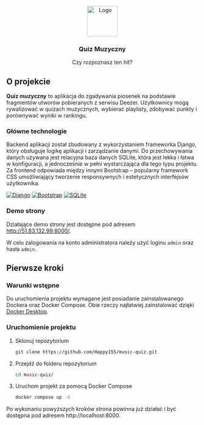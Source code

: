 <!-- PROJECT LOGO -->
<br />
<div align="center">
  <a href="https://github.com/Happy155/music-quiz">
    <img src="https://purepng.com/public/uploads/large/purepng.com-music-iconsymbolsiconsapple-iosiosios-8-iconsios-8-721522596085b6osz.png" alt="Logo" width="80" height="80">
  </a>

  <h3 align="center">Quiz Muzyczny</h3>

  <p align="center">
    Czy rozpoznasz ten hit?
  </p>
</div>

<!-- ABOUT THE PROJECT -->
## O projekcie
<strong>Quiz muzyczny</strong> to aplikacja do zgadywania piosenek na podstawie fragmentów utworów pobieranych z serwisu Deezer.
Użytkownicy mogą rywalizować w quizach muzycznych, wybierać playlisty, zdobywać punkty i porównywać wyniki w rankingu.

### Główne technologie
Backend aplikacji został zbudowany z wykorzystaniem frameworka Django, który obsługuje logikę aplikacji i zarządzanie danymi. Do przechowywania danych używana jest relacyjna baza danych SQLite, która jest lekka i łatwa w konfiguracji, a jednocześnie w pełni wystarczająca dla tego typu projektu. Za frontend odpowiada między innymi Bootstrap – popularny framework CSS umożliwiający tworzenie responsywnych i estetycznych interfejsów użytkownika.

[![Django][django]][django-url]
[![Bootstrap][bootstrap]][bootstrap-url]
[![SQLite][sqlite]][sqlite-url]

### Demo strony

Działające demo strony jest dostępne pod adresem http://51.83.132.99:8000/.

W celu zalogowania na konto administratora należy użyć loginu `admin` oraz hasła `admin`.

<!-- GETTING STARTED -->
## Pierwsze kroki

### Warunki wstępne
Do uruchomienia projektu wymagane jest posiadanie zainstalowanego Dockera oraz Docker Compose. Obie rzeczy najłatwiej zainstalować dzięki [Docker Desktop](https://docs.docker.com/get-started/get-docker/).

### Uruchomienie projektu

1. Sklonuj repozytorium
   ```sh
   git clone https://github.com/Happy155/music-quiz.git
   ```
1. Przejdź do folderu repozytorium
   ```sh
   cd music-quiz/
   ```
2. Uruchom projekt za pomocą Docker Compose
   ```sh
   docker compose up -d
   ```
Po wykonaniu powyższych kroków strona powinna już działać i być dostępna pod adresem http://localhost:8000.

[django]: https://img.shields.io/badge/Django-092E20?style=for-the-badge&logo=django&logoColor=green
[django-url]: https://www.djangoproject.com/
[bootstrap]: https://img.shields.io/badge/Bootstrap-563D7C?style=for-the-badge&logo=bootstrap&logoColor=white
[bootstrap-url]: https://getbootstrap.com/
[sqlite]: https://img.shields.io/badge/SQLite-003B57?style=for-the-badge&logo=SQLite&logoColor=white
[sqlite-url]: https://sqlite.org/

